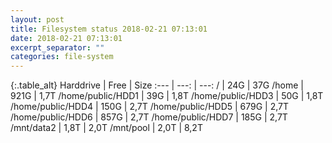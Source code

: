 ```yaml
---
layout: post
title: Filesystem status 2018-02-21 07:13:01
date: 2018-02-21 07:13:01
excerpt_separator: ""
categories: file-system
---
```

{:.table_alt}
Harddrive | Free | Size
:--- | ---: | ---:
/ | 24G | 37G
/home | 921G | 1,7T
/home/public/HDD1 | 39G | 1,8T
/home/public/HDD3 | 50G | 1,8T
/home/public/HDD4 | 150G | 2,7T
/home/public/HDD5 | 679G | 2,7T
/home/public/HDD6 | 857G | 2,7T
/home/public/HDD7 | 185G | 2,7T
/mnt/data2 | 1,8T | 2,0T
/mnt/pool | 2,0T | 8,2T
